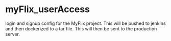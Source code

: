# myFlix_userAccess
login and signup config for the MyFlix project. 
This will be pushed to jenkins and then dockerized to a tar file. This will then be sent to the production server. 

